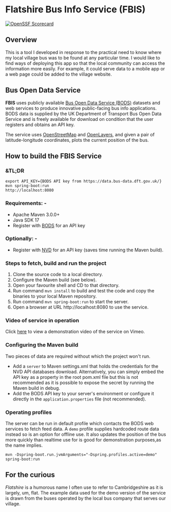 # Flatshire Bus Info Service (FBIS)

[![OpenSSF Scorecard](https://api.scorecard.dev/projects/github.com/Simon-Payne/fbis/badge)](https://scorecard.dev/viewer/?uri=github.com/Simon-Payne/fbis)

## Overview
This is a tool I developed in response to the practical need to know where my local village bus was to be found at any 
particular time. I would like to find ways of deploying this app so that the local community can access the information
more easily. For example, it could serve data to a mobile app or a web page could be added to the village website.

## Bus Open Data Service
**FBIS** uses publicly available [Bus Open Data Service (BODS)](https://data.bus-data.dft.gov.uk/) datasets and web services to produce innovative public-facing
bus info applications. BODS data is supplied by the UK Department of Transport Bus Open Data Service and is freely available for download on condition that the user registers and obtains an API key.

The service uses [OpenStreetMap](https://www.openstreetmap.org/) and [OpenLayers](https://openlayers.org/), and given a pair of latitude-longitude coordinates, plots the current position of the bus.

## How to build the FBIS Service

### &TL;DR
```
export API_KEY={BODS API key from https://data.bus-data.dft.gov.uk/}
mvn spring-boot:run
http://localhost:8080
```

### Requirements: -
 * Apache Maven 3.0.0+
 * Java SDK 17
 * Register with [BODS](https://data.bus-data.dft.gov.uk/)  for an API key

### Optionally: -
 * Register with [NVD](https://nvd.nist.gov/developers/request-an-api-key) for an API key (saves time running the Maven build).

### Steps to fetch, build and run the project
1. Clone the source code to a local directory.
2. Configure the Maven build (see below). 
2. Open your favourite shell and CD to that directory.
3. Run command `mvn install` to build and test the code and copy the binaries to your local Maven repository.
4. Run command `mvn spring-boot:run` to start the server.
5. Open a browser at URL http://localhost:8080 to use the service.

### Video of service in operation
Click [here](https://vimeo.com/1012302421?share=copy) to view a demonstration video of the service on Vimeo.

### Configuring the Maven build
Two pieces of data are required without which the project won't run.

 * Add a `server` to Maven settings.xml that holds the credentials for the NVD API databases download.
Alternatively, you can simply embed the API key as a property in the root pom.xml file but this is not recommended as it is possible to expose the secret by running the Maven build in debug.
 * Add the BODS API key to your server's environment or configure it directly in the `application.properties` file (not recommended).

### Operating profiles
The server can be run in default profile which contacts the BODS web services to fetch feed data.
A `demo` profile supplies hardcoded route data instead so is an option for offline use. It also updates the position of the bus more quickly than realtime use for is good for demonstration purposes,as the name implies.
```
mvn -Dspring-boot.run.jvmArguments="-Dspring.profiles.active=demo" spring-boot:run
```


## For the curious
*Flatshire* is a humorous name I often use to refer to Cambridgeshire as it is largely, um, flat.
The example data used for the demo version of the service is drawn from the buses operated by
the local bus company that serves our village.

